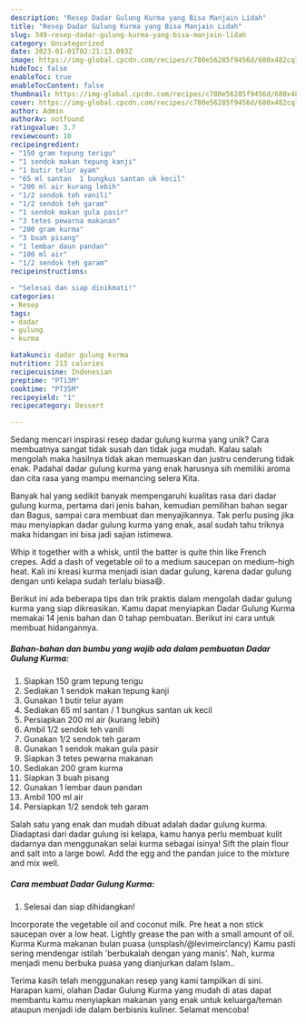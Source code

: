 ```yaml
---
description: "Resep Dadar Gulung Kurma yang Bisa Manjain Lidah"
title: "Resep Dadar Gulung Kurma yang Bisa Manjain Lidah"
slug: 349-resep-dadar-gulung-kurma-yang-bisa-manjain-lidah
category: Uncategorized
date: 2023-01-01T02:21:13.093Z
image: https://img-global.cpcdn.com/recipes/c780e56285f9456d/680x482cq70/dadar-gulung-kurma-foto-resep-utama.jpg
hideToc: false
enableToc: true
enableTocContent: false
thumbnail: https://img-global.cpcdn.com/recipes/c780e56285f9456d/680x482cq70/dadar-gulung-kurma-foto-resep-utama.jpg
cover: https://img-global.cpcdn.com/recipes/c780e56285f9456d/680x482cq70/dadar-gulung-kurma-foto-resep-utama.jpg
author: Admin
authorAv: notfound
ratingvalue: 3.7
reviewcount: 10
recipeingredient:
- "150 gram tepung terigu"
- "1 sendok makan tepung kanji"
- "1 butir telur ayam"
- "65 ml santan  1 bungkus santan uk kecil"
- "200 ml air kurang lebih"
- "1/2 sendok teh vanili"
- "1/2 sendok teh garam"
- "1 sendok makan gula pasir"
- "3 tetes pewarna makanan"
- "200 gram kurma"
- "3 buah pisang"
- "1 lembar daun pandan"
- "100 ml air"
- "1/2 sendok teh garam"
recipeinstructions:

- "Selesai dan siap dinikmati!"
categories:
- Resep
tags:
- dadar
- gulung
- kurma

katakunci: dadar gulung kurma 
nutrition: 213 calories
recipecuisine: Indonesian
preptime: "PT13M"
cooktime: "PT35M"
recipeyield: "1"
recipecategory: Dessert

---
```





Sedang mencari inspirasi resep dadar gulung kurma yang unik? Cara membuatnya sangat tidak susah dan tidak juga mudah. Kalau salah mengolah maka hasilnya tidak akan memuaskan dan justru cenderung tidak enak. Padahal dadar gulung kurma yang enak harusnya sih memiliki aroma dan cita rasa yang mampu memancing selera Kita.





Banyak hal yang sedikit banyak mempengaruhi kualitas rasa dari dadar gulung kurma, pertama dari jenis bahan, kemudian pemilihan bahan segar dan Bagus, sampai cara membuat dan menyajikannya. Tak perlu pusing jika mau menyiapkan dadar gulung kurma yang enak,      asal sudah tahu triknya maka hidangan ini bisa jadi sajian istimewa.














Whip it together with a whisk, until the batter is quite thin like French crepes. Add a dash of vegetable oil to a medium saucepan on medium-high heat. Kali ini kreasi kurma menjadi isian dadar gulung, karena dadar gulung dengan unti kelapa sudah terlalu biasa😄.






Berikut ini ada beberapa tips dan trik praktis dalam mengolah dadar gulung kurma yang siap dikreasikan. Kamu dapat menyiapkan Dadar Gulung Kurma memakai 14 jenis bahan dan 0 tahap pembuatan. Berikut ini cara untuk membuat hidangannya.

<!--inarticleads1-->

##### Bahan-bahan dan bumbu yang wajib ada dalam pembuatan Dadar Gulung Kurma:

1. Siapkan 150 gram tepung terigu
1. Sediakan 1 sendok makan tepung kanji
1. Gunakan 1 butir telur ayam
1. Sediakan 65 ml santan / 1 bungkus santan uk kecil
1. Persiapkan 200 ml air (kurang lebih)
1. Ambil 1/2 sendok teh vanili
1. Gunakan 1/2 sendok teh garam
1. Gunakan 1 sendok makan gula pasir
1. Siapkan 3 tetes pewarna makanan
1. Sediakan 200 gram kurma
1. Siapkan 3 buah pisang
1. Gunakan 1 lembar daun pandan
1. Ambil 100 ml air
1. Persiapkan 1/2 sendok teh garam


Salah satu yang enak dan mudah dibuat adalah dadar gulung kurma. Diadaptasi dari dadar gulung isi kelapa, kamu hanya perlu membuat kulit dadarnya dan menggunakan selai kurma sebagai isinya! Sift the plain flour and salt into a large bowl. Add the egg and the pandan juice to the mixture and mix well. 

<!--inarticleads2-->

##### Cara membuat Dadar Gulung Kurma:


1. Selesai dan siap dihidangkan!

Incorporate the vegetable oil and coconut milk. Pre heat a non stick saucepan over a low heat. Lightly grease the pan with a small amount of oil. Kurma Kurma makanan bulan puasa (unsplash/@levimeirclancy) Kamu pasti sering mendengar istilah &#39;berbukalah dengan yang manis&#39;. Nah, kurma menjadi menu berbuka puasa yang dianjurkan dalam Islam.. 

Terima kasih telah menggunakan resep yang kami tampilkan di sini. Harapan kami, olahan Dadar Gulung Kurma yang mudah di atas dapat membantu kamu menyiapkan makanan yang enak untuk keluarga/teman ataupun menjadi ide dalam berbisnis kuliner. Selamat mencoba!
